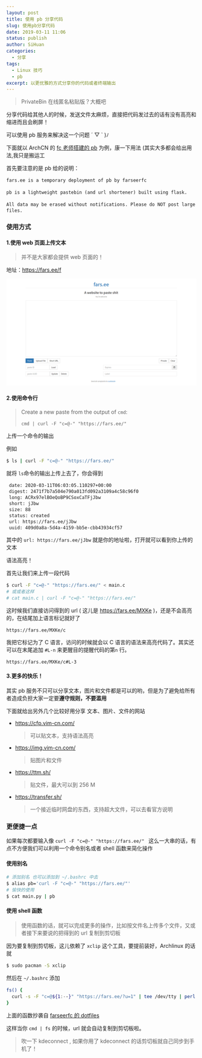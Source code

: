 ```yaml
---
layout: post
title: 使用 pb 分享代码
slug: 使用pb分享代码
date: 2019-03-11 11:06
status: publish
author: SiHuan
categories: 
  - 分享
tags: 
  - Linux 技巧
  - pb
excerpt: 以更优雅的方式分享你的代码或者终端输出
---
```


> PrivateBin 在线匿名粘贴版？大概吧

分享代码给其他人的时候，发送文件太麻烦，直接把代码发过去的话有没有高亮和缩进而且会刷屏！

可以使用 pb 服务来解决这一个问题 ´ ▽ ` )ﾉ

下面就以 ArchCN 的 [fc 老师搭建的 pb](https://fars.ee/) 为例，康一下用法 (其实大多都会给出用法,我只是搬运工

首先要注意的是 pb 给的说明：

```
fars.ee is a temporary deployment of pb by farseerfc

pb is a lightweight pastebin (and url shortener) built using flask.

All data may be erased without notifications. Please do NOT post large files.
```



### 使用方式

#### 1.使用 web 页面上传文本

> 并不是大家都会提供 web 页面的！

地址：https://fars.ee/f

![image-20200311135935657](2020-03-11-pb.assets/image-20200311135935657.png)

#### 2.使用命令行

> Create a new paste from the output of `cmd`:
>
> ```
> cmd | curl -F "c=@-" "https://fars.ee/"
> ```



上传一个命令的输出

例如

```bash
$ ls | curl -F "c=@-" "https://fars.ee/"
```

就将 `ls`命令的输出上传上去了，你会得到

```
 date: 2020-03-11T06:03:05.110297+00:00
 digest: 2471f7b7a504e790a013fd092a3109a4c58c96f0
 long: ACRx97elBOeQoBP9CSoxCaTFjJbw
 short: jJbw
 size: 88
 status: created
 url: https://fars.ee/jJbw
 uuid: 409d0a8a-5d4a-4159-bb5e-cbb43934cf57
```

其中的 `url: https://fars.ee/jJbw` 就是你的地址啦，打开就可以看到你上传的文本



语法高亮！

首先让我们来上传一段代码

```bash
$ curl -F "c=@-" "https://fars.ee/" < main.c
# 或或者这样
# cat main.c | curl -F "c=@-" "https://fars.ee/"
```

这时候我们直接访问得到的 url ( 这儿是 https://fars.ee/MXKe )，还是不会高亮的，在结尾加上语言标记就好了

```
https://fars.ee/MXKe/c
```

我把它标记为了 C 语言，访问的时候就会以 C 语言的语法来高亮代码了。其实还可以在末尾追加 `#L-n` 来更醒目的提醒代码的第`n` 行。

```
https://fars.ee/MXKe/c#L-3
```



#### 3.更多的快乐！

其实 pb 服务不只可以分享文本，图片和文件都是可以的哟，但是为了避免给所有者造成负担大家一定要**遵守规则，不要滥用**

下面就给出另外几个比较好用分享 文本、图片、文件的网站

- https://cfp.vim-cn.com/

  > 可以贴文本，支持语法高亮

- https://img.vim-cn.com/

  > 贴图片和文件

- https://ttm.sh/

  > 贴文件，最大可以到 256 M

- https://transfer.sh/

  > 一个接近临时网盘的东西，支持超大文件，可以去看官方说明



### 更便捷一点

如果每次都要输入像 `curl -F "c=@-" "https://fars.ee/" ` 这么一大串的话，有点不方便我们可以利用一个命令别名或者 shell 函数来简化操作

#### 使用别名

```bash
# 添加别名 也可以添加到 ~/.bashrc 中去
$ alias pb='curl -F "c=@-" "https://fars.ee/"' 
# 愉快的使用
$ cat main.py | pb
```

#### 使用 shell 函数

> 使用函数的话，就可以完成更多的操作，比如按文件名上传多个文件，又或者接下来要说的把得到的 url 复制到剪切板



因为要复制到剪切板，这儿依赖了 `xclip` 这个工具，要提前装好，Archlinux 的话就

```bash
$ sudo pacman -S xclip
```

然后在 `~/.bashrc` 添加

```bash
fs() {
  curl -s -F "c=@${1:--}" "https://fars.ee/?u=1" | tee /dev/tty | perl -p -e 'chomp if eof' | xclip -selection clipboard -i
}
```

上面的函数抄袭自 [farseerfc 的 dotfiles](https://github.com/farseerfc/dotfiles/blob/master/zsh/.bashrc)

这样当你 `cmd | fs`  的时候，url 就会自动复制到剪切板啦。

> 吹一下 kdeconnect  , 如果你用了 kdeconnect 的话剪切板就自己同步到手机了！